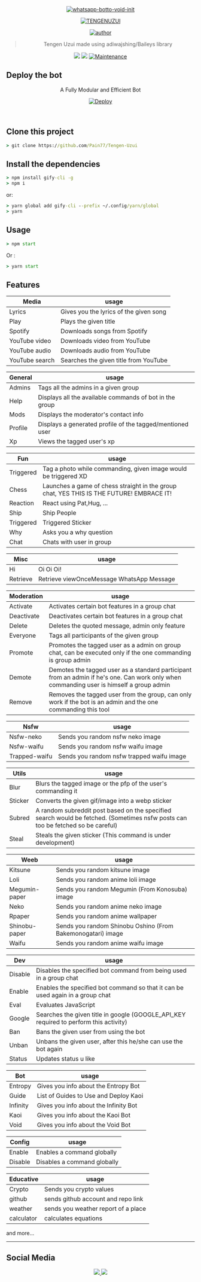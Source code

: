 <div align="center">
<a href="https://ibb.co/wQ4GK21"><img src="https://c.tenor.com/j8oJvmZ68AEAAAAC/kimetsu-no-yaiba-tengen-uzui.gif" alt="whatsapp-botto-void-init" border="0"></a>
<p align="center">
  <a href="/">
    <img title="TENGENUZUI" src="https://img.shields.io/badge/-TENGEN UZUI-green?colorA=%23ff0000&colorB=%23017e40&style=for-the-badge">
  </a>
</p>
<p align="center">
  <a href="https://github.com/Pain77">
    <img title="author" src="https://img.shields.io/badge/Author-P--A--I--N-orange?style=for-the-badge&logo=github">
  </a>
</p>
  
> Tengen Uzui made using adiwajshing/Baileys library  
 <p>
  <img src ="https://img.shields.io/badge/npm-v8.1.3-green" />
  <img src="https://img.shields.io/badge/node-%3E%3D15.0.2-green" />
   <a href="https://github.com/justpiple/whatsapp-bot/commit-activity" target="_blank">
    <img alt="Maintenance" src="https://img.shields.io/badge/Maintained%3F-Yes-green" />
  </a>
</p>
</div>

## Deploy the bot

<div align="center">
  
A Fully Modular and Efficient Bot <br>
  
[![Deploy](https://www.herokucdn.com/deploy/button.png)](https://heroku.com/deploy?template=https://github.com/Pain77/Tengen-Uzui)



<div align="left">
<br/>

## Clone this project

```cmd
> git clone https://github.com/Pain77/Tengen-Uzui
```

## Install the dependencies

```cmd
> npm install gify-cli -g
> npm i
```

or:

```cmd
> yarn global add gify-cli --prefix ~/.config/yarn/global
> yarn
```

## Usage

```cmd
> npm start
```

Or :

```cmd
> yarn start
```

## Features

|Media| usage | 
|----|--------| 
|Lyrics| Gives you the lyrics of the given song|
|Play| Plays the given title|
|Spotify|  Downloads songs from Spotify| 
|YouTube video |Downloads video from YouTube| 
|YouTube audio| Downloads audio from YouTube|
|YouTube search| Searches the given title from YouTube| 

|General| usage |
|----|--------|
|Admins| Tags all the admins in a given group|
|Help| Displays all the available commands of bot in the group|
|Mods| Displays the moderator's contact info|
|Profile| Displays a generated profile of the tagged/mentioned user|
|Xp| Views the tagged user's xp|

|Fun| usage|
|----|--------|
|Triggered| Tag a photo while commanding, given image would be triggered XD|
|Chess| Launches a game of chess straight in the group chat, YES THIS IS THE FUTURE! EMBRACE IT!|
| Reaction  | React using Pat,Hug, ... |
| Ship      | Ship People              |
| Triggered | Triggered Sticker        |
| Why       | Asks you a why question  |
| Chat      | Chats with user in group |

|Misc| usage|
|----|--------|
|Hi| Oi Oi Oi!|
|Retrieve| Retrieve viewOnceMessage WhatsApp Message|

|Moderation| usage|
|----|--------|
|Activate| Activates certain bot features in a group chat|
|Deactivate| Deactivates certain bot features in a group chat|
|Delete| Deletes the quoted message, admin only feature|
|Everyone| Tags all participants of the given group|
|Promote| Promotes the tagged user as a admin on group chat, can be executed only if the one commanding is group admin|
|Demote| Demotes the tagged user as a standard participant from an admin if he's one. Can work only when commanding user is himself a group admin|
|Remove| Removes the tagged user from the group, can only work if the bot is an admin and the one commanding this tool|

|Nsfw| usage|
|----|--------|
|Nsfw-neko| Sends you random nsfw neko image|
|Nsfw-waifu| Sends you random nsfw waifu image|
|Trapped-waifu| Sends you random nsfw trapped waifu image|

|Utils| usage|
|----|--------|
|Blur| Blurs the tagged image or the pfp of the user's commanding it|
|Sticker| Converts the given gif/image into a webp sticker|
|Subred| A random subreddit post based on the specified search would be fetched. (Sometimes nsfw posts can too be fetched so be careful)|
|Steal| Steals the given sticker (This command is under development)|

|Weeb| usage|
|----|--------|
|Kitsune| Sends you random kitsune image|
|Loli| Sends you random anime loli image|
|Megumin-paper| Sends you random Megumin (From Konosuba) image|
|Neko| Sends you random anime neko image|
|Rpaper| Sends you random anime wallpaper|
|Shinobu-paper| Sends you random Shinobu Oshino (From Bakemonogatari) image|
|Waifu| Sends you random anime waifu image|

|Dev| usage|
|----|--------|
|Disable| Disables the specified bot command from being used in a group chat|
|Enable| Enables the specified bot command so that it can be used again in a group chat|
|Eval| Evaluates JavaScript|
|Google| Searches the given title in google (GOOGLE_API_KEY required to perform this activity)| 
|Ban| Bans the given user from using the bot|
|Unban| Unbans the given user, after this he/she can use the bot again|
|Status| Updates status u like|

| Bot      | usage                                 |
| -------- | ------------------------------------- |
| Entropy  | Gives you info about the Entropy Bot  |
| Guide    | List of Guides to Use and Deploy Kaoi |
| Infinity | Gives you info about the Infinity Bot |
| Kaoi     | Gives you info about the Kaoi Bot     |
| Void     | Gives you info about the Void Bot     |

| Config  | usage                       |
| ------- | --------------------------- |
| Enable  | Enables a command globally  |
| Disable | Disables a command globally |

| Educative | usage                   |
| --------- | ----------------------- |
| Crypto    | Sends you crypto values |
| github | sends github account and repo link |
| weather | sends you weather report of a place|
| calculator | calculates equations |
  
and more...

---

## Social Media

<p align="center">
  <a href="https://instagram.com/_pain._.sama_"><img src="https://img.shields.io/badge/Instagram-E4405F?style=for-the-badge&logo=instagram&logoColor=white"/> 
  <a href="https://wa.me/919662713165"><img src="https://img.shields.io/badge/WhatsApp-25D366?style=for-the-badge&logo=whatsapp&logoColor=white" />
</p>
